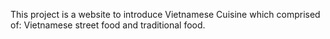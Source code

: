 
This project is a website to introduce Vietnamese Cuisine which comprised of: Vietnamese street food and traditional food.
